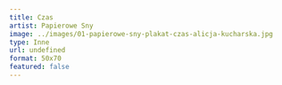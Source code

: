 ```yaml
---
title: Czas
artist: Papierowe Sny
image: ../images/01-papierowe-sny-plakat-czas-alicja-kucharska.jpg
type: Inne
url: undefined
format: 50x70
featured: false
---
```

